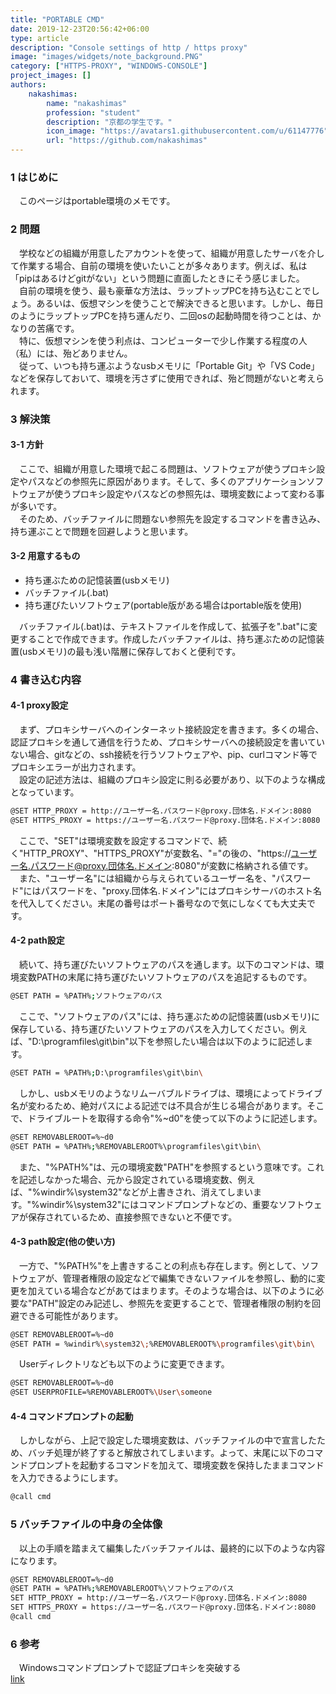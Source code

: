 ```yaml
---
title: "PORTABLE CMD"
date: 2019-12-23T20:56:42+06:00
type: article
description: "Console settings of http / https proxy"
image: "images/widgets/note_background.PNG"
category: ["HTTPS-PROXY", "WINDOWS-CONSOLE"]
project_images: []
authors: 
    nakashimas:
        name: "nakashimas"
        profession: "student"
        description: "京都の学生です。"
        icon_image: "https://avatars1.githubusercontent.com/u/61147776"
        url: "https://github.com/nakashimas"
---
```


### 1 はじめに

　このページはportable環境のメモです。

### 2 問題

　学校などの組織が用意したアカウントを使って、組織が用意したサーバを介して作業する場合、自前の環境を使いたいことが多々あります。例えば、私は「pipはあるけどgitがない」という問題に直面したときにそう感じました。  
　自前の環境を使う、最も豪華な方法は、ラップトップPCを持ち込むことでしょう。あるいは、仮想マシンを使うことで解決できると思います。しかし、毎日のようにラップトップPCを持ち運んだり、二回osの起動時間を待つことは、かなりの苦痛です。  
　特に、仮想マシンを使う利点は、コンピューターで少し作業する程度の人（私）には、殆どありません。  
　従って、いつも持ち運ぶようなusbメモリに「Portable Git」や「VS Code」などを保存しておいて、環境を汚さずに使用できれば、殆ど問題がないと考えられます。  

### 3 解決策

#### 3-1 方針

　ここで、組織が用意した環境で起こる問題は、ソフトウェアが使うプロキシ設定やパスなどの参照先に原因があります。そして、多くのアプリケーションソフトウェアが使うプロキシ設定やパスなどの参照先は、環境変数によって変わる事が多いです。  
　そのため、バッチファイルに問題ない参照先を設定するコマンドを書き込み、持ち運ぶことで問題を回避しようと思います。  

#### 3-2 用意するもの

- 持ち運ぶための記憶装置(usbメモリ)  
- バッチファイル(.bat)  
- 持ち運びたいソフトウェア(portable版がある場合はportable版を使用)  

　バッチファイル(.bat)は、テキストファイルを作成して、拡張子を".bat"に変更することで作成できます。作成したバッチファイルは、持ち運ぶための記憶装置(usbメモリ)の最も浅い階層に保存しておくと便利です。

### 4 書き込む内容

#### 4-1 proxy設定

　まず、プロキシサーバへのインターネット接続設定を書きます。多くの場合、認証プロキシを通して通信を行うため、プロキシサーバへの接続設定を書いていない場合、gitなどの、ssh接続を行うソフトウェアや、pip、curlコマンド等でプロキシエラーが出力されます。  
　設定の記述方法は、組織のプロキシ設定に則る必要があり、以下のような構成となっています。  

```sh
@SET HTTP_PROXY = http://ユーザー名.パスワード@proxy.団体名.ドメイン:8080
@SET HTTPS_PROXY = https://ユーザー名.パスワード@proxy.団体名.ドメイン:8080
```

　ここで、"SET"は環境変数を設定するコマンドで、続く"HTTP_PROXY"、"HTTPS_PROXY"が変数名、"="の後の、"https\://ユーザー名.パスワード@proxy.団体名.ドメイン:8080"が変数に格納される値です。  
　また、"ユーザー名"には組織から与えられているユーザー名を、"パスワード"にはパスワードを、"proxy.団体名.ドメイン"にはプロキシサーバのホスト名を代入してください。末尾の番号はポート番号なので気にしなくても大丈夫です。

#### 4-2 path設定

　続いて、持ち運びたいソフトウェアのパスを通します。以下のコマンドは、環境変数PATHの末尾に持ち運びたいソフトウェアのパスを追記するものです。

```sh
@SET PATH = %PATH%;ソフトウェアのパス
```

　ここで、"ソフトウェアのパス"には、持ち運ぶための記憶装置(usbメモリ)に保存している、持ち運びたいソフトウェアのパスを入力してください。例えば、"D:\programfiles\git\bin\"以下を参照したい場合は以下のように記述します。

```sh
@SET PATH = %PATH%;D:\programfiles\git\bin\
```

　しかし、usbメモリのようなリムーバブルドライブは、環境によってドライブ名が変わるため、絶対パスによる記述では不具合が生じる場合があります。そこで、ドライブルートを取得する命令"%~d0"を使って以下のように記述します。

```sh
@SET REMOVABLEROOT=%~d0
@SET PATH = %PATH%;%REMOVABLEROOT%\programfiles\git\bin\
```

　また、"%PATH%"は、元の環境変数"PATH"を参照するという意味です。これを記述しなかった場合、元から設定されている環境変数、例えば、"%windir%\system32\"などが上書きされ、消えてしまいます。"%windir%\system32\"にはコマンドプロンプトなどの、重要なソフトウェアが保存されているため、直接参照できないと不便です。

#### 4-3 path設定(他の使い方)

　一方で、"%PATH%"を上書きすることの利点も存在します。例として、ソフトウェアが、管理者権限の設定などで編集できないファイルを参照し、動的に変更を加えている場合などがあてはまります。そのような場合は、以下のように必要な"PATH"設定のみ記述し、参照先を変更することで、管理者権限の制約を回避できる可能性があります。

```sh
@SET REMOVABLEROOT=%~d0
@SET PATH = %windir%\system32\;%REMOVABLEROOT%\programfiles\git\bin\
```

　Userディレクトリなども以下のように変更できます。

```sh
@SET REMOVABLEROOT=%~d0
@SET USERPROFILE=%REMOVABLEROOT%\User\someone
```

#### 4-4 コマンドプロンプトの起動

　しかしながら、上記で設定した環境変数は、バッチファイルの中で宣言したため、バッチ処理が終了すると解放されてしまいます。よって、末尾に以下のコマンドプロンプトを起動するコマンドを加えて、環境変数を保持したままコマンドを入力できるようにします。

```sh
@call cmd
```

### 5 バッチファイルの中身の全体像

　以上の手順を踏まえて編集したバッチファイルは、最終的に以下のような内容になります。

```sh
@SET REMOVABLEROOT=%~d0
@SET PATH = %PATH%;%REMOVABLEROOT%\ソフトウェアのパス
SET HTTP_PROXY = http://ユーザー名.パスワード@proxy.団体名.ドメイン:8080
SET HTTPS_PROXY = https://ユーザー名.パスワード@proxy.団体名.ドメイン:8080
@call cmd
```

### 6 参考

　Windowsコマンドプロンプトで認証プロキシを突破する  
[link](https://qiita.com/hamham/items/cb658f5a8c74f35255be)
